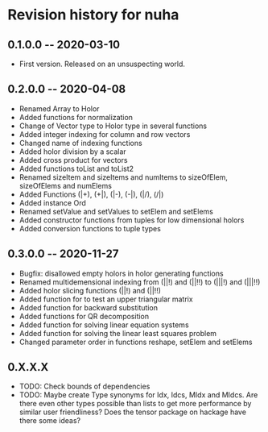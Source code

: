 # Revision history for nuha

## 0.1.0.0 -- 2020-03-10

* First version. Released on an unsuspecting world.

## 0.2.0.0 -- 2020-04-08

* Renamed Array to Holor
* Added functions for normalization
* Change of Vector type to Holor type in several functions
* Added integer indexing for column and row vectors
* Changed name of indexing functions
* Added holor division by a scalar
* Added cross product for vectors
* Added functions toList and toList2
* Renamed sizeItem and sizeItems and numItems to sizeOfElem, sizeOfElems and numElems
* Added Functions (|+), (+|), (|-), (-|), (|/), (/|)
* Added instance Ord
* Renamed setValue and setValues to setElem and setElems
* Added constructor functions from tuples for low dimensional holors
* Added conversion functions to tuple types

## 0.3.0.0 -- 2020-11-27

* Bugfix: disallowed empty holors in holor generating functions
* Renamed multidemensional indexing from (||!) and (||!!) to (|||!) and (|||!!)
* Added holor slicing functions (||!) and (||!!)
* Added function for to test an upper triangular matrix
* Added function for backward substitution
* Added functions for QR decomposition
* Added function for solving linear equation systems
* Added function for solving the linear least squares problem
* Changed parameter order in functions reshape, setElem and setElems

## 0.X.X.X
* TODO: Check bounds of dependencies
* TODO: Maybe create Type synonyms for Idx, Idcs, MIdx and MIdcs. Are there even other types possible than lists to get more performance by similar user friendliness? Does the tensor package on hackage have there some ideas?